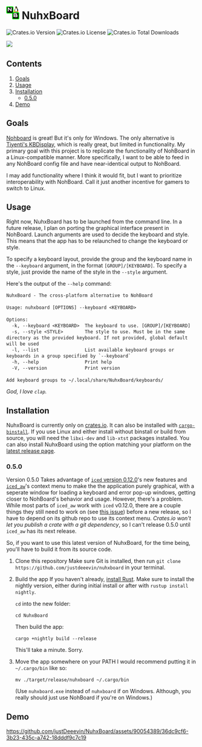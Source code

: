# <img src="NuhxBoard.png" alt="The NuhxBoard logo" width="34"> NuhxBoard

![Crates.io Version](https://img.shields.io/crates/v/nuhxboard)
![Crates.io License](https://img.shields.io/crates/l/nuhxboard)
![Crates.io Total Downloads](https://img.shields.io/crates/d/nuhxboard)

<a href="https://github.com/iced-rs/iced">
  <img src="https://gist.githubusercontent.com/hecrj/ad7ecd38f6e47ff3688a38c79fd108f0/raw/74384875ecbad02ae2a926425e9bcafd0695bade/color.svg" width="130px">
</a>

## Contents

1. [Goals](#goals)
2. [Usage](#usage)
3. [Installation](#installation)
   - [0.5.0](#050)
4. [Demo](#demo)

## Goals

[Nohboard](https://github.com/ThoNohT/NohBoard) is great! But it's only for Windows. The only alternative is [Tiyenti's KBDisplay](https://github.com/Tiyenti/kbdisplay), which is really great, but limited in functionality. My primary goal with this project is to replicate the functionality of NohBoard in a Linux-compatible manner. More specifically, I want to be able to feed in any NohBoard config file and have near-identical output to NohBoard.

I may add functionality where I think it would fit, but I want to prioritize interoperability with NohBoard. Call it just another incentive for gamers to switch to Linux.

## Usage

Right now, NuhxBoard has to be launched from the command line. In a future release, I plan on porting the graphical interface present in NohBoard. Launch arguments are used to decide the keyboard and style. This means that the app has to be relaunched to change the keyboard or style.

To specify a keyboard layout, provide the group and the keyboard name in the `--keyboard` argument, in the format `[GROUP]/[KEYBOARD]`. To specify a style, just provide the name of the style in the `--style` argument.

Here's the output of the `--help` command:

```
NuhxBoard - The cross-platform alternative to NohBoard

Usage: nuhxboard [OPTIONS] --keyboard <KEYBOARD>

Options:
  -k, --keyboard <KEYBOARD>  The keyboard to use. [GROUP]/[KEYBOARD]
  -s, --style <STYLE>        The style to use. Must be in the same directory as the provided keyboard. If not provided, global default will be used
  -l, --list                 List available keyboard groups or keyboards in a group specified by `--keyboard`
  -h, --help                 Print help
  -V, --version              Print version

Add keyboard groups to ~/.local/share/NuhxBoard/keyboards/
```

_God, I love `clap`._

## Installation

NuhxBoard is currently only on [crates.io](https://crates.io/crates/nuhxboard). It can also be installed with [`cargo-binstall`](https://crates.io/crates/cargo-binstall).
If you use Linux and either install without binstall or build from source, you will need the `libxi-dev` and `lib-xtst` packages installed.
You can also install NuhxBoard using the option matching your platform on the [latest release page](https://github.com/thepyrotf2/nuhxboard/releases/latest).

### 0.5.0

Version 0.5.0 Takes advantage of [`iced` version 0.12.0](https://github.com/iced-rs/iced)'s new features and [`iced_aw`](https://github.com/iced-rs/iced_aw)'s context menu to make the the application purely graphical, with a seperate window for loading a keyboard and error pop-up windows, getting closer to NohBoard's behavior and usage. However, there's a problem. While most parts of `iced_aw` work with `iced` v0.12.0, there are a couple things they still need to work on (see [this issue](https://github.com/iced-rs/iced_aw/issues/196)) before a new release, so I have to depend on its github repo to use its context menu. _Crates.io won't let you publish a crate with a git dependency_, so I can't release 0.5.0 until `iced_aw` has its next release.

So, if you want to use this latest version of NuhxBoard, for the time being, you'll have to build it from its source code.

1. Clone this repository
   Make sure Git is installed, then run `git clone https://github.com/justdeeevin/nuhxboard` in your terminal.
2. Build the app
   If you haven't already, [install Rust](https://www.rust-lang.org/learn/get-started). Make sure to install the nightly version, either during initial install or after with `rustup install nightly`.

   `cd` into the new folder:

   ```
   cd NuhxBoard
   ```

   Then build the app:

   ```
   cargo +nightly build --release
   ```

   This'll take a minute. Sorry.

3. Move the app somewhere on your PATH
   I would recommend putting it in `~/.cargo/bin` like so:

   ```
   mv ./target/release/nuhxboard ~/.cargo/bin
   ```

   (Use `nuhxboard.exe` instead of `nuhxboard` if on Windows. Although, you really should just use NohBoard if you're on Windows.)

## Demo

https://github.com/justDeeevin/NuhxBoard/assets/90054389/36dc9cf6-3b23-435c-a742-18dddf9c7c19

